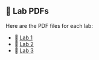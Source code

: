 ## 🧪 Lab PDFs

Here are the PDF files for each lab:

- 📄 [Lab 1](./lab1/lab1.pdf)
- 📄 [Lab 2](./lab2/lab2.pdf)
- 📄 [Lab 3](./lab3/lab3.pdf)
